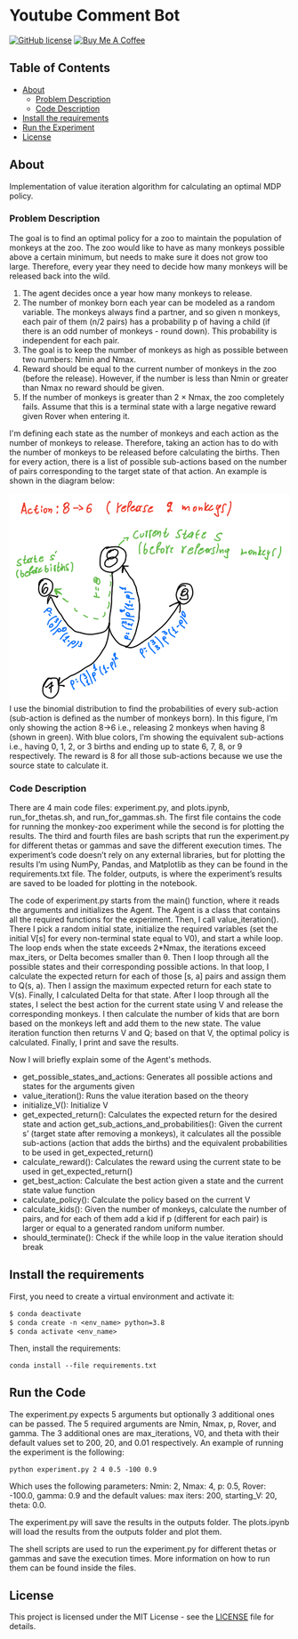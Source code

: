 # Youtube Comment Bot

[![GitHub license](https://img.shields.io/badge/license-MIT-blue.svg)](https://raw.githubusercontent.com/drkostas/RL-Value-Iteration/master/LICENSE)
<a href="https://www.buymeacoffee.com/drkostas" target="_blank"><img src="https://cdn.buymeacoffee.com/buttons/default-orange.png" alt="Buy Me A Coffee" height="25" ></a>

## Table of Contents

+ [About](#about)
    + [Problem Description](#description)
    + [Code Description](#code)
+ [Install the requirements](#install)
+ [Run the Experiment](#run)
+ [License](#license)

## About <a name = "about"></a>

Implementation of value iteration algorithm for calculating an optimal MDP policy. 

### Problem Description <a name = "description"></a>

The goal is to find an optimal policy for a zoo to maintain the population of monkeys at the zoo. The zoo would like to have as many monkeys possible above a certain minimum, but needs to make sure it does not grow too large. Therefore, every year they need to decide
how many monkeys will be released back into the wild.

1. The agent decides once a year how many monkeys to release.
2. The number of monkey born each year can be modeled as a random variable. The
monkeys always find a partner, and so given n monkeys, each pair of them (n/2 pairs)
has a probability p of having a child (if there is an odd number of monkeys - round
down). This probability is independent for each pair.
3. The goal is to keep the number of monkeys as high as possible between two numbers:
Nmin and Nmax.
4. Reward should be equal to the current number of monkeys in the zoo (before the
release). However, if the number is less than Nmin or greater than Nmax no reward
should be given.
5. If the number of monkeys is greater than 2 × Nmax, the zoo completely fails. Assume
that this is a terminal state with a large negative reward given Rover when entering it.

I'm defining each state as the number of monkeys and each action as the number of monkeys to release. Therefore, taking an action has to do with the number of monkeys to be released before calculating the births. Then for every action, there is a list of possible sub-actions based on the number of pairs corresponding to the target state of that action. An example is shown in the diagram below:
 

![alt text](img/figure.png)
I use the binomial distribution to find the probabilities of every sub-action (sub-action is defined as the number of monkeys born). In this figure, I’m only showing the action 8->6 i.e., releasing 2 monkeys when having 8 (shown in green). With blue colors, I’m showing the equivalent sub-actions i.e., having 0, 1, 2, or 3 births and ending up to state 6, 7, 8, or 9 respectively. The reward is 8 for all those sub-actions because we use the source state to calculate it. 


### Code Description <a name = "code"></a>

There are 4 main code files: experiment.py, and plots.ipynb, run_for_thetas.sh, and run_for_gammas.sh. The first file contains the code for running the monkey-zoo experiment while the second is for plotting the results. The third and fourth files are bash scripts that run the experiment.py for different thetas or gammas and save the different execution times. The experiment’s code doesn’t rely on any external libraries, but for plotting the results I’m using NumPy, Pandas, and Matplotlib as they can be found in the requirements.txt file. The folder, outputs, is where the experiment’s results are saved to be loaded for plotting in the notebook. 

The code of experiment.py starts from the main() function, where it reads the arguments and initializes the Agent. 
The Agent is a class that contains all the required functions for the experiment. Then, I call value_iteration(). There I pick a random initial state, initialize the required variables (set the initial V[s] for every non-terminal state equal to V0), and start a while loop. The loop ends when the state exceeds 2*Nmax, the iterations exceed max_iters, or Delta becomes smaller than θ. Then I loop through all the possible states and their corresponding possible actions. In that loop, I calculate the expected return for each of those [s, a] pairs and assign them to Q(s, a). Then I assign the maximum expected return for each state to V(s). Finally, I calculated Delta for that state. 
After I loop through all the states, I select the best action for the current state using V and release the corresponding monkeys. I then calculate the number of kids that are born based on the monkeys left and add them to the new state.
The value iteration function then returns V and Q; based on that V, the optimal policy is calculated. Finally, I print and save the results.

Now I will briefly explain some of the Agent's methods.
-	get_possible_states_and_actions: Generates all possible actions and states for the arguments given
-	value_iteration(): Runs the value iteration based on the theory
-	initialize_V(): Initialize V
-	get_expected_return(): Calculates the expected return for the desired state and action get_sub_actions_and_probabilities(): Given the current s’ (target state after removing a monkeys), it calculates all the possible sub-actions (action that adds the births) and the equivalent probabilities to be used in get_expected_return()
-	calculate_reward(): Calculates the reward using the current state to be used in get_expected_return()
-	get_best_action: Calculate the best action given a state and the current state value function
-	calculate_policy(): Calculate the policy based on the current V
-	calculate_kids(): Given the number of monkeys, calculate the number of pairs, and for each of them add a kid if p (different for each pair) is larger or equal to a generated random uniform number.
-	should_terminate(): Check if the while loop in the value iteration should break




## Install the requirements <a name = "install"></a>

First, you need to create a virtual environment and activate it:
```ShellSession
$ conda deactivate
$ conda create -n <env_name> python=3.8
$ conda activate <env_name>
```
Then, install the requirements:
```ShellSession
conda install --file requirements.txt
```

## Run the Code <a name = "run"></a>

The experiment.py expects 5 arguments but optionally 3 additional ones can be passed. The 5 required arguments are Nmin, Nmax, p, Rover, and gamma. The 3 additional ones are max_iterations, V0, and theta with their default values set to 200, 20, and 0.01 respectively. An example of running the experiment is the following:
```ShellSession
python experiment.py 2 4 0.5 -100 0.9
```
Which uses the following parameters: Nmin: 2, Nmax: 4, p: 0.5, Rover: -100.0, gamma: 0.9 and the default values: max iters: 200, starting_V: 20, theta: 0.0.

The experiment.py will save the results in the outputs folder. The plots.ipynb will load the results from the outputs folder and plot them.

The shell scripts are used to run the experiment.py for different thetas or gammas and save the execution times. More information on how to run them can be found inside the files.

## License <a name = "license"></a>

This project is licensed under the MIT License - see the [LICENSE](LICENSE) file for details.


